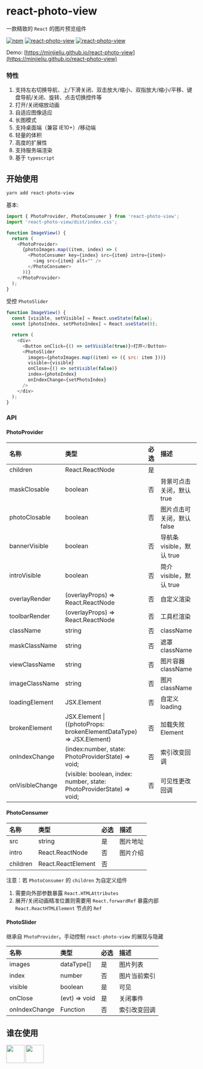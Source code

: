 # react-photo-view

一款精致的 `React` 的图片预览组件

[![npm](https://img.shields.io/npm/v/react-photo-view.svg?style=flat-square)](https://www.npmjs.com/package/react-photo-view)
[![react-photo-view](https://badgen.net/bundlephobia/minzip/react-photo-view)](https://github.com/MinJieLiu/react-photo-view)
[![react-photo-view](https://badgen.net/npm/dt/react-photo-view)](https://github.com/MinJieLiu/react-photo-view)

Demo: [https://minjieliu.github.io/react-photo-view](https://minjieliu.github.io/react-photo-view)

### 特性

1.  支持左右切换导航、上/下滑关闭、双击放大/缩小、双指放大/缩小/平移、键盘导航/关闭、旋转、点击切换控件等
1.  打开/关闭缩放动画
1.  自适应图像适应
1.  长图模式
1.  支持桌面端（兼容 IE10+）/移动端
1.  轻量的体积
1.  高度的扩展性
1.  支持服务端渲染
1.  基于 `typescript`

## 开始使用

    yarn add react-photo-view

基本:

```js
import { PhotoProvider, PhotoConsumer } from 'react-photo-view';
import 'react-photo-view/dist/index.css';

function ImageView() {
  return (
    <PhotoProvider>
      {photoImages.map((item, index) => (
        <PhotoConsumer key={index} src={item} intro={item}>
          <img src={item} alt="" />
        </PhotoConsumer>
      ))}
    </PhotoProvider>
  );
}
```

受控 `PhotoSlider`

```js
function ImageView() {
  const [visible, setVisible] = React.useState(false);
  const [photoIndex, setPhotoIndex] = React.useState(0);

  return (
    <div>
      <Button onClick={() => setVisible(true)}>打开</Button>
      <PhotoSlider
        images={photoImages.map((item) => ({ src: item }))}
        visible={visible}
        onClose={() => setVisible(false)}
        index={photoIndex}
        onIndexChange={setPhotoIndex}
      />
    </div>
  );
}
```

### API

#### PhotoProvider

| 名称            | 类型                                                                    | 必选 | 描述                       |
| :-------------- | :---------------------------------------------------------------------- | :--- | :------------------------- |
| children        | React.ReactNode                                                         | 是   |                            |
| maskClosable    | boolean                                                                 | 否   | 背景可点击关闭，默认 true  |
| photoClosable   | boolean                                                                 | 否   | 图片点击可关闭，默认 false |
| bannerVisible   | boolean                                                                 | 否   | 导航条 visible，默认 true  |
| introVisible    | boolean                                                                 | 否   | 简介 visible，默认 true    |
| overlayRender   | (overlayProps) => React.ReactNode                                       | 否   | 自定义渲染                 |
| toolbarRender   | (overlayProps) => React.ReactNode                                       | 否   | 工具栏渲染                 |
| className       | string                                                                  | 否   | className                  |
| maskClassName   | string                                                                  | 否   | 遮罩 className             |
| viewClassName   | string                                                                  | 否   | 图片容器 className         |
| imageClassName  | string                                                                  | 否   | 图片 className             |
| loadingElement  | JSX.Element                                                             | 否   | 自定义 loading             |
| brokenElement   | JSX.Element &#124; ((photoProps: brokenElementDataType) => JSX.Element) | 否   | 加载失败 Element           |
| onIndexChange   | (index:number, state: PhotoProviderState) => void;                      | 否   | 索引改变回调               |
| onVisibleChange | (visible: boolean, index: number, state: PhotoProviderState) => void;   | 否   | 可见性更改回调             |

#### PhotoConsumer

| 名称     | 类型               | 必选 | 描述     |
| :------- | :----------------- | :--- | :------- |
| src      | string             | 是   | 图片地址 |
| intro    | React.ReactNode    | 否   | 图片介绍 |
| children | React.ReactElement | 否   |          |

注意：若 `PhotoConsumer` 的 `children` 为自定义组件

1. 需要向外部参数暴露 `React.HTMLAttributes`
1. 展开/关闭动画精准位置则需要用 `React.forwardRef` 暴露内部 `React.ReactHTMLElement` 节点的 `Ref`

#### PhotoSlider

继承自 `PhotoProvider`。手动控制 `react-photo-view` 的展现与隐藏

| 名称          | 类型          | 必选 | 描述         |
| :------------ | :------------ | :--- | :----------- |
| images        | dataType[]    | 是   | 图片列表     |
| index         | number        | 否   | 图片当前索引 |
| visible       | boolean       | 是   | 可见         |
| onClose       | (evt) => void | 是   | 关闭事件     |
| onIndexChange | Function      | 否   | 索引改变回调 |

## 谁在使用

<a href="http://www.saastrip.com/"><img src="https://minjieliu.github.io/assets/md-image/saastrip_logo.png" align="left" height="48" width="48" /></a>
<a href="http://www.zhinanmao.com/"><img src="https://minjieliu.github.io/assets/md-image/zhinanmao_logo.png" align="left" height="48" width="48" /></a>
